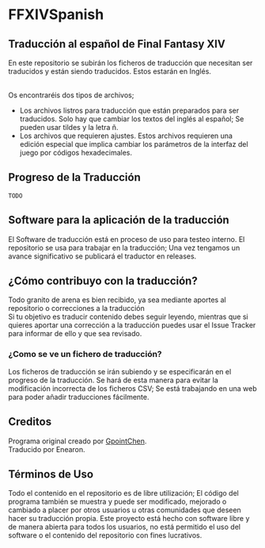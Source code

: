# FFXIVSpanish
## Traducción al español de Final Fantasy XIV
En este repositorio se subirán los ficheros de traducción que necesitan ser traducidos y están siendo traducidos. Estos estarán en Inglés.<br/><br/>

Os encontraréis dos tipos de archivos;<br/>
- Los archivos listros para traducción que están preparados para ser traducidos. Solo hay que cambiar los textos del inglés al español; Se pueden usar tildes y la letra ñ.<br/>
- Los archivos que requieren ajustes. Estos archivos requieren una edición especial que implica cambiar los parámetros de la interfaz del juego por códigos hexadecimales.

## Progreso de la Traducción
`TODO`

## Software para la aplicación de la traducción
El Software de traducción está en proceso de uso para testeo interno. El repositorio se usa para trabajar en la traducción; Una vez tengamos un avance significativo se publicará el traductor en releases.

## ¿Cómo contribuyo con la traducción?
Todo granito de arena es bien recibido, ya sea mediante aportes al repositorio o correcciones a la traducción<br/>
Si tu objetivo es traducir contenido debes seguir leyendo, mientras que si quieres aportar una corrección a la traducción puedes usar el Issue Tracker para informar de ello y que sea revisado.

### ¿Como se ve un fichero de traducción?
Los ficheros de traducción se irán subiendo y se especificarán en el progreso de la traducción. Se hará de esta manera para evitar la modificación incorrecta de los ficheros CSV; Se está trabajando en una web para poder añadir traducciones fácilmente.

## Creditos
Programa original creado por [GpointChen](https://github.com/GpointChen/FFXIVChnTextPatch-GP).<br/>
Traducido por Enearon.

## Términos de Uso
Todo el contenido en el repositorio es de libre utilización; El código del programa también se muestra y puede ser modificado, mejorado o cambiado a placer por otros usuarios u otras comunidades que deseen hacer su traducción propia. Este proyecto está hecho con software libre y de manera abierta para todos los usuarios, no está permitido el uso del software o el contenido del repositorio con fines lucrativos.
